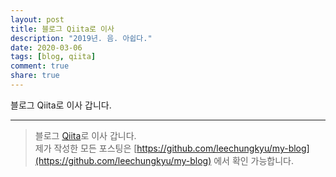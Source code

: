 ```yaml
---
layout: post
title: 블로그 Qiita로 이사
description: "2019년. 음. 아쉽다."
date: 2020-03-06
tags: [blog, qiita]
comment: true
share: true
---
```


블로그 Qiita로 이사 갑니다.

---
> 블로그 [Qiita](https://qiita.com/leechungkyu)로 이사 갑니다.   
제가 작성한 모든 포스팅은 [https://github.com/leechungkyu/my-blog](https://github.com/leechungkyu/my-blog) 에서 확인 가능합니다.
